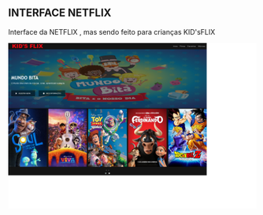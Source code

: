 ## INTERFACE NETFLIX
Interface da NETFLIX , mas sendo feito para crianças KID'sFLIX

![Scrennshot](https://github.com/beto-machado/INTERFACE-NETFLIX/blob/master/img/capa-site.png)
